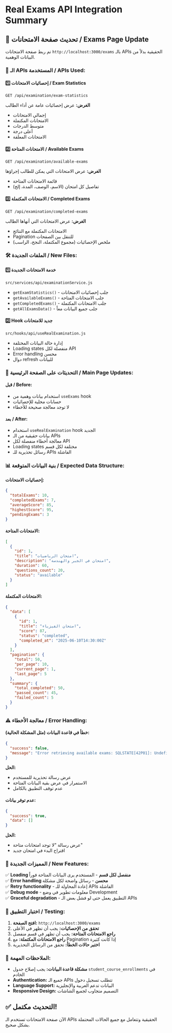 # Real Exams API Integration Summary

## 🔄 تحديث صفحة الامتحانات / Exams Page Update

تم ربط صفحة الامتحانات `http://localhost:3000/exams` بالـ APIs الحقيقية بدلاً من البيانات الوهمية.

### 📡 الـ APIs المستخدمة / APIs Used:

#### 1️⃣ **إحصائيات الامتحانات / Exam Statistics**
```
GET /api/examination/exam-statistics
```
**الغرض:** عرض إحصائيات عامة عن أداء الطالب
- إجمالي الامتحانات
- الامتحانات المكتملة  
- متوسط الدرجات
- أعلى درجة
- الامتحانات المعلقة

#### 2️⃣ **الامتحانات المتاحة / Available Exams**
```
GET /api/examination/available-exams
```
**الغرض:** عرض الامتحانات التي يمكن للطالب إجراؤها
- قائمة الامتحانات المتاحة
- تفاصيل كل امتحان (الاسم، الوصف، المدة، إلخ)

#### 3️⃣ **الامتحانات المكتملة / Completed Exams**
```
GET /api/examination/completed-exams
```
**الغرض:** عرض الامتحانات التي أنهاها الطالب
- الامتحانات المكتملة مع النتائج
- Pagination للتنقل بين الصفحات
- ملخص الإحصائيات (مجموع المكتملة، النجح، الراسب)

### 🛠️ الملفات الجديدة / New Files:

#### 1️⃣ **خدمة الامتحانات الجديدة**
```
src/services/api/examinationService.js
```
- `getExamStatistics()` - جلب إحصائيات الامتحانات
- `getAvailableExams()` - جلب الامتحانات المتاحة
- `getCompletedExams()` - جلب الامتحانات المكتملة
- `getAllExamsData()` - جلب جميع البيانات معاً

#### 2️⃣ **Hook جديد للامتحانات**
```
src/hooks/api/useRealExamination.js
```
- إدارة حالة البيانات المختلفة
- Loading states منفصلة لكل API
- Error handling محسن
- دوال refresh للبيانات

### 🔧 التحديثات على الصفحة الرئيسية / Main Page Updates:

#### **قبل / Before:**
- استخدام بيانات وهمية من `useExams` hook
- حسابات محلية للإحصائيات
- لا توجد معالجة صحيحة للأخطاء

#### **بعد / After:**
- استخدام `useRealExamination` hook الجديد
- بيانات حقيقية من الـ APIs
- معالجة أخطاء منفصلة لكل API
- Loading states مختلفة لكل قسم
- رسائل تحذيرية للـ APIs الفاشلة

### 📊 **بنية البيانات المتوقعة / Expected Data Structure:**

#### إحصائيات الامتحانات:
```json
{
  "totalExams": 10,
  "completedExams": 7,
  "averageScore": 85,
  "highestScore": 95,
  "pendingExams": 3
}
```

#### الامتحانات المتاحة:
```json
[
  {
    "id": 1,
    "title": "امتحان الرياضيات",
    "description": "امتحان في الجبر والهندسة",
    "duration": 60,
    "questions_count": 20,
    "status": "available"
  }
]
```

#### الامتحانات المكتملة:
```json
{
  "data": [
    {
      "id": 1,
      "title": "امتحان الفيزياء",
      "score": 87,
      "status": "completed",
      "completed_at": "2025-06-10T14:30:00Z"
    }
  ],
  "pagination": {
    "total": 50,
    "per_page": 10,
    "current_page": 1,
    "last_page": 5
  },
  "summary": {
    "total_completed": 50,
    "passed_count": 45,
    "failed_count": 5
  }
}
```

### ⚠️ **معالجة الأخطاء / Error Handling:**

#### خطأ في قاعدة البيانات (مثل المشكلة الحالية):
```json
{
  "success": false,
  "message": "Error retrieving available exams: SQLSTATE[42P01]: Undefined table..."
}
```

**الحل:**
- عرض رسالة تحذيرية للمستخدم
- الاستمرار في عرض بقية البيانات المتاحة
- عدم توقف التطبيق بالكامل

#### عدم توفر بيانات:
```json
{
  "success": true,
  "data": []
}
```

**الحل:**
- عرض رسالة "لا توجد امتحانات متاحة"
- اقتراح البدء في امتحان جديد

### 🎯 **المميزات الجديدة / New Features:**

✅ **Loading منفصل لكل قسم** - المستخدم يرى البيانات المتاحة فوراً  
✅ **Error handling محسن** - رسائل واضحة لكل مشكلة  
✅ **Retry functionality** - إعادة المحاولة للـ APIs الفاشلة  
✅ **Debug mode** - معلومات تطوير في وضع Development  
✅ **Graceful degradation** - التطبيق يعمل حتى لو فشل بعض الـ APIs  

### 🚀 **اختبار التطبيق / Testing:**

1. **افتح الصفحة:** `http://localhost:3000/exams`
2. **تحقق من الإحصائيات:** يجب أن تظهر في الأعلى
3. **راجع الامتحانات المتاحة:** يجب أن تظهر في قسم منفصل
4. **راجع الامتحانات المكتملة:** مع Pagination إذا كانت كثيرة
5. **اختبر حالات الخطأ:** تحقق من الرسائل التحذيرية

### 🔧 **الملاحظات المهمة:**

- **مشكلة قاعدة البيانات:** يجب إصلاح جدول `student_course_enrollments` في الخادم
- **Authentication:** جميع الـ APIs تتطلب تسجيل دخول
- **Language Support:** البيانات تدعم العربية والإنجليزية
- **Responsive Design:** التصميم متجاوب لجميع الشاشات

## ✅ التحديث مكتمل!

الآن صفحة الامتحانات تستخدم الـ APIs الحقيقية وتتعامل مع جميع الحالات المحتملة بشكل صحيح.